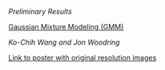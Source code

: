 *Preliminary Results*

[Gaussian Mixture Modeling (GMM)](#Emulator-of-Cosmological-Simulation-for-Initial-Parameters-Study)

*Ko-Chih Wang and Jon Woodring*

[Link to poster with original resolution images](files/2018-08-10/OneSlideSR.pptx)
